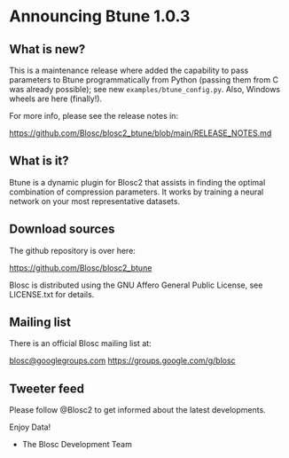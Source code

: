 # Announcing Btune 1.0.3

## What is new?

This is a maintenance release where added the capability to pass parameters to Btune programmatically from Python (passing them from C was already possible); see new ``examples/btune_config.py``.  Also, Windows wheels are here (finally!).

For more info, please see the release notes in:

https://github.com/Blosc/blosc2_btune/blob/main/RELEASE_NOTES.md


## What is it?

Btune is a dynamic plugin for Blosc2 that assists in finding the optimal combination of compression parameters. It works by training a neural network on your most representative datasets.


## Download sources

The github repository is over here:

https://github.com/Blosc/blosc2_btune

Blosc is distributed using the GNU Affero General Public License,
see LICENSE.txt for details.

## Mailing list

There is an official Blosc mailing list at:

blosc@googlegroups.com
https://groups.google.com/g/blosc

## Tweeter feed

Please follow @Blosc2 to get informed about the latest developments.


Enjoy Data!
- The Blosc Development Team
